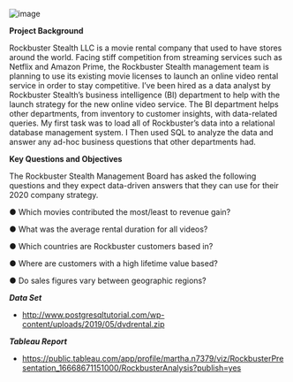 ![image](https://user-images.githubusercontent.com/119622039/205734832-6f41df8e-040b-4fe8-beac-0568316969b7.png)


**Project Background** 

Rockbuster Stealth LLC is a movie rental company that used to have stores around the
world. Facing stiff competition from streaming services such as Netflix and Amazon Prime,
the Rockbuster Stealth management team is planning to use its existing movie licenses to
launch an online video rental service in order to stay competitive.
I’ve been hired as a data analyst by Rockbuster Stealth’s business intelligence (BI)
department to help with the launch strategy for the new online video service. The BI
department helps other departments, from inventory to customer insights, with data-related
queries. My first task was to load all of Rockbuster’s data into a relational database
management system. I Then used SQL to analyze the data and answer any
ad-hoc business questions that other departments had.


**Key Questions and Objectives**

The Rockbuster Stealth Management Board has asked the following questions and
they expect data-driven answers that they can use for their 2020 company strategy. 

● Which movies contributed the most/least to revenue gain?

● What was the average rental duration for all videos?

● Which countries are Rockbuster customers based in?

● Where are customers with a high lifetime value based?

● Do sales figures vary between geographic regions?

***Data Set***
- http://www.postgresqltutorial.com/wp-content/uploads/2019/05/dvdrental.zip

***Tableau Report*** 
- https://public.tableau.com/app/profile/martha.n7379/viz/RockbusterPresentation_16668671151000/RockbusterAnalysis?publish=yes
